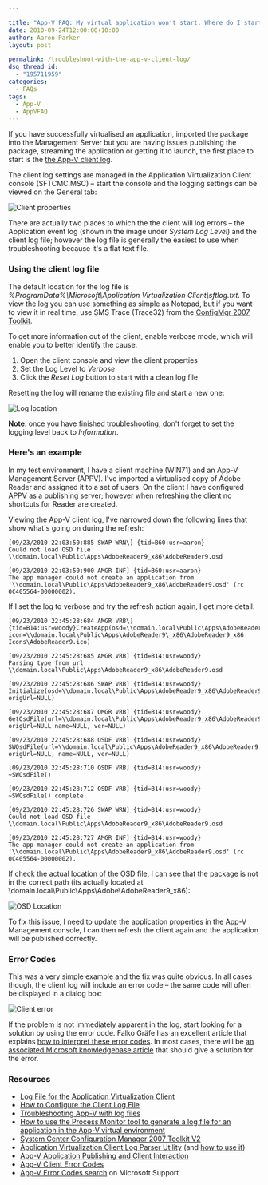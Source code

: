 ```yaml
---

title: "App-V FAQ: My virtual application won't start. Where do I start troubleshooting?"
date: 2010-09-24T12:00:00+10:00
author: Aaron Parker
layout: post

permalink: /troubleshoot-with-the-app-v-client-log/
dsq_thread_id:
  - "195711959"
categories:
  - FAQs
tags:
  - App-V
  - AppVFAQ
---
```

If you have successfully virtualised an application, imported the package into the Management Server but you are having issues publishing the package, streaming the application or getting it to launch, the first place to start is the [the App-V client log](http://technet.microsoft.com/en-us/library/cc817165.aspx).

The client log settings are managed in the Application Virtualization Client console (SFTCMC.MSC) – start the console and the logging settings can be viewed on the General tab:

![Client properties]({{site.baseurl}}/media/2010/09/ClientProperties.png)

There are actually two places to which the the client will log errors – the Application event log (shown in the image under _System Log Level_) and the client log file; however the log file is generally the easiest to use when troubleshooting because it's a flat text file.

### Using the client log file

The default location for the log file is _%ProgramData%\Microsoft\Application Virtualization Client\sftlog.txt_. To view the log you can use something as simple as Notepad, but if you want to view it in real time, use SMS Trace (Trace32) from the [ConfigMgr 2007 Toolkit](http://www.microsoft.com/downloads/en/details.aspx?displaylang=en&FamilyID=5a47b972-95d2-46b1-ab14-5d0cbce54eb8).

To get more information out of the client, enable verbose mode, which will enable you to better identify the cause.

  1. Open the client console and view the client properties
  2. Set the Log Level to _Verbose_
  3. Click the _Reset Log_ button to start with a clean log file

Resetting the log will rename the existing file and start a new one:

![Log location]({{site.baseurl}}/media/2010/09/LogLocation.png)

**Note**: once you have finished troubleshooting, don't forget to set the logging level back to _Information_.

### Here's an example

In my test environment, I have a client machine (WIN71) and an App-V Management Server (APPV). I've imported a virtualised copy of Adobe Reader and assigned it to a set of users. On the client I have configured APPV as a publishing server; however when refreshing the client no shortcuts for Reader are created.

Viewing the App-V client log, I've narrowed down the following lines that show what's going on during the refresh:

```
[09/23/2010 22:03:50:885 SWAP WRN\] {tid=B60:usr=aaron}  
Could not load OSD file \\domain.local\Public\Apps\AdobeReader9_x86\AdobeReader9.osd

[09/23/2010 22:03:50:900 AMGR INF] {tid=B60:usr=aaron}  
The app manager could not create an application from '\\domain.local\Public\Apps\AdobeReader9_x86\AdobeReader9.osd' (rc 0C405564-00000002).
```

If I set the log to verbose and try the refresh action again, I get more detail:

```
[09/23/2010 22:45:28:684 AMGR VRB\] {tid=B14:usr=woody}CreateApp(osd=\\domain.local\Public\Apps\AdobeReader9\_x86\AdobeReader9.osd, icon=\\domain.local\Public\Apps\AdobeReader9\_x86\AdobeReader9_x86 Icons\AdobeReader9.ico)

[09/23/2010 22:45:28:685 AMGR VRB] {tid=B14:usr=woody}  
Parsing type from url \\domain.local\Public\Apps\AdobeReader9_x86\AdobeReader9.osd

[09/23/2010 22:45:28:686 SWAP VRB] {tid=B14:usr=woody}  
Initialize(osd=\\domain.local\Public\Apps\AdobeReader9_x86\AdobeReader9.osd, origUrl=NULL)

[09/23/2010 22:45:28:687 OMGR VRB] {tid=B14:usr=woody}  
GetOsdFile(url=\\domain.local\Public\Apps\AdobeReader9_x86\AdobeReader9.osd, origUrl=NULL name=NULL, ver=NULL)

[09/23/2010 22:45:28:688 OSDF VRB] {tid=B14:usr=woody}  
SWOsdFile(url=\\domain.local\Public\Apps\AdobeReader9_x86\AdobeReader9.osd, origUrl=NULL, name=NULL, ver=NULL)

[09/23/2010 22:45:28:710 OSDF VRB] {tid=B14:usr=woody}  
~SWOsdFile()

[09/23/2010 22:45:28:712 OSDF VRB] {tid=B14:usr=woody}  
~SWOsdFile() complete

[09/23/2010 22:45:28:726 SWAP WRN] {tid=B14:usr=woody}  
Could not load OSD file \\domain.local\Public\Apps\AdobeReader9_x86\AdobeReader9.osd

[09/23/2010 22:45:28:727 AMGR INF] {tid=B14:usr=woody}  
The app manager could not create an application from '\\domain.local\Public\Apps\AdobeReader9_x86\AdobeReader9.osd' (rc 0C405564-00000002).
```

If check the actual location of the OSD file, I can see that the package is not in the correct path (its actually located at \\domain.local\Public\Apps\Adobe\AdobeReader9_x86):

![OSD Location]({{site.baseurl}}/media/2010/09/OSDLocation.png)

To fix this issue, I need to update the application properties in the App-V Management console, I can then refresh the client again and the application will be published correctly.

### Error Codes

This was a very simple example and the fix was quite obvious. In all cases though, the client log will include an error code – the same code will often be displayed in a dialog box:

![Client error]({{site.baseurl}}/media/2010/09/ClientError.png)

If the problem is not immediately apparent in the log, start looking for a solution by using the error code. Falko Gräfe has an excellent article that explains [how to interpret these error codes](http://www.kirx.org/app-v/read/error-codes-en.html). In most cases, there will be [an associated Microsoft knowledgebase article](http://support.microsoft.com/search/default.aspx?query=%22app-v%22+error+code) that should give a solution for the error.

### Resources

* [Log File for the Application Virtualization Client](http://technet.microsoft.com/en-us/library/cc817103.aspx)
* [How to Configure the Client Log File](http://technet.microsoft.com/en-us/library/cc817165.aspx)
* [Troubleshooting App-V with log files](http://blogs.technet.com/b/appv/archive/2009/01/26/troubleshooting-app-v-with-log-files.aspx)
* [﻿﻿How to use the Process Monitor tool to generate a log file for an application in the App-V virtual environment](http://support.microsoft.com/kb/939896/)
* [System Center Configuration Manager 2007 Toolkit V2](http://www.microsoft.com/downloads/en/details.aspx?displaylang=en&FamilyID=5a47b972-95d2-46b1-ab14-5d0cbce54eb8)
* [Application Virtualization Client Log Parser Utility](http://www.microsoft.com/downloads/details.aspx?displaylang=en&FamilyID=72876c60-3a87-4705-b722-f73eb56219bf) (and [how to use it](http://blogs.technet.com/b/appv/archive/2008/11/06/app-v-4-5-resource-kit-application-virtualization-client-log-parser-utility.aspx))
* [App-V Application Publishing and Client Interaction](http://download.microsoft.com/download/f/7/8/f784a197-73be-48ff-83da-4102c05a6d44/AppPubandClientInteraction.docx)
* [App-V Client Error Codes](http://www.kirx.org/app-v/read/error-codes-en.html)
* [App-V Error Codes search](http://support.microsoft.com/search/default.aspx?query=%22app-v%22+error+code) on Microsoft Support
